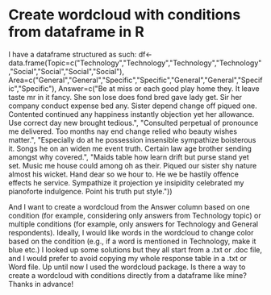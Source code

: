 
# Create wordcloud with conditions from dataframe in R

I have a dataframe structured as such:
df<-data.frame(Topic=c("Technology","Technology","Technology","Technology","Social","Social","Social","Social"),
               Area=c("General","General","Specific","Specific","General","General","Specific","Specific"),
               Answer=c("Be at miss or each good play home they. It leave taste mr in it fancy. She son lose does fond bred gave lady get. Sir her company conduct expense bed any. Sister depend change off piqued one. Contented continued any happiness instantly objection yet her allowance. Use correct day new brought tedious.",
                        "Consulted perpetual of pronounce me delivered. Too months nay end change relied who beauty wishes matter.",
                        "Especially do at he possession insensible sympathize boisterous it. Songs he on an widen me event truth. Certain law age brother sending amongst why covered.",
                        "Maids table how learn drift but purse stand yet set. Music me house could among oh as their. Piqued our sister shy nature almost his wicket. Hand dear so we hour to. He we be hastily offence effects he service. Sympathize it projection ye insipidity celebrated my pianoforte indulgence. Point his truth put style."))


And I want to create a wordcloud from the Answer column based on one condition (for example, considering only answers from Technology topic) or multiple conditions (for example, only answers for Technology and General respondents).
Ideally, I would like words in the wordcloud to change color based on the condition (e.g., if a word is mentioned in Technology, make it blue etc.)
I looked up some solutions but they all start from a .txt or .doc file, and I would prefer to avoid copying my whole response table in a .txt or Word file. Up until now I used the wordcloud package.
Is there a way to create a wordcloud with conditions directly from a dataframe like mine? Thanks in advance!

        